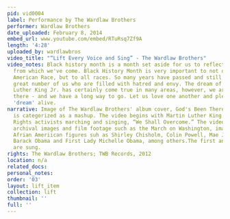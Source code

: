```yaml
---
pid: vid0004
label: Performance by The Wardlaw Brothers
performer: Wardlaw Brothers
date_uploaded: February 8, 2014
embed_url: www.youtube.com/embed/RTuRsq7Zf9A
length: '4:28'
uploaded_by: wardlawbros
video_title: "“Lift Every Voice and Sing” - The Wardlaw Brothers"
video_notes: Black history month is a month set aside for us to reflect on the past
  from which we've come. Black History Month is very important to not only the African
  American Race, but to all races. So many years have passed and still there are a
  great number of us who are filled with hatred and envy. The dream of Dr. Martin
  Luther King Jr. has certainly come true in many areas, however, we are still not
  there - and we have a long way to go. Let us love one another and please keep the
  'dream' alive.
narrative: Image of The Wardlaw Brothers' album cover, God's Been There. This video
  is categorized as a mashup. The video begins with Martin Luther King and other Civil
  Rights activists marching and singing, “We Shall Overcome.” The video features both
  archival images and film footage such as the March on Washington, images of significant
  Afrian Ameriican figures suh as Shirley Chisholm, Colin Powell, Mae Jemison, President
  Barack Obama and First Lady Michelle Obama, among others.The first and third verses
  are sung.
rights: The Wardlaw Brothers; TWB Records, 2012
location: n/a
related_docs: 
personal_notes: 
order: '03'
layout: lift_item
collection: lift
thumbnail: ''
full: ''
---
```

